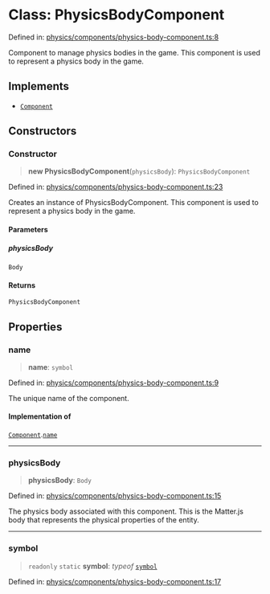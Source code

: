 # Class: PhysicsBodyComponent

Defined in: [physics/components/physics-body-component.ts:8](https://github.com/Forge-Game-Engine/Forge/blob/04af294b0d108e7e60d1ae9f40eaa3ca76ca176a/src/physics/components/physics-body-component.ts#L8)

Component to manage physics bodies in the game.
This component is used to represent a physics body in the game.

## Implements

- [`Component`](../interfaces/Component.md)

## Constructors

### Constructor

> **new PhysicsBodyComponent**(`physicsBody`): `PhysicsBodyComponent`

Defined in: [physics/components/physics-body-component.ts:23](https://github.com/Forge-Game-Engine/Forge/blob/04af294b0d108e7e60d1ae9f40eaa3ca76ca176a/src/physics/components/physics-body-component.ts#L23)

Creates an instance of PhysicsBodyComponent.
This component is used to represent a physics body in the game.

#### Parameters

##### physicsBody

`Body`

#### Returns

`PhysicsBodyComponent`

## Properties

### name

> **name**: `symbol`

Defined in: [physics/components/physics-body-component.ts:9](https://github.com/Forge-Game-Engine/Forge/blob/04af294b0d108e7e60d1ae9f40eaa3ca76ca176a/src/physics/components/physics-body-component.ts#L9)

The unique name of the component.

#### Implementation of

[`Component`](../interfaces/Component.md).[`name`](../interfaces/Component.md#name)

***

### physicsBody

> **physicsBody**: `Body`

Defined in: [physics/components/physics-body-component.ts:15](https://github.com/Forge-Game-Engine/Forge/blob/04af294b0d108e7e60d1ae9f40eaa3ca76ca176a/src/physics/components/physics-body-component.ts#L15)

The physics body associated with this component.
This is the Matter.js body that represents the physical properties of the entity.

***

### symbol

> `readonly` `static` **symbol**: *typeof* [`symbol`](#symbol)

Defined in: [physics/components/physics-body-component.ts:17](https://github.com/Forge-Game-Engine/Forge/blob/04af294b0d108e7e60d1ae9f40eaa3ca76ca176a/src/physics/components/physics-body-component.ts#L17)
